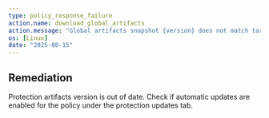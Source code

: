 ```yaml
---
type: policy_response_failure
action.name: download_global_artifacts
action.message: "Global artifacts snapshot {version} does not match target snapshot: {date}"
os: [Linux]
date: "2025-08-15"
---
```


## Remediation
Protection artifacts version is out of date. Check if automatic updates are enabled for the policy under the protection updates tab.